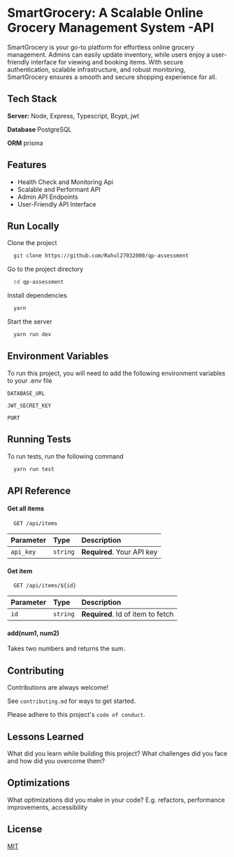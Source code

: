 # SmartGrocery: A Scalable Online Grocery Management System -API

SmartGrocery is your go-to platform for effortless online grocery management. Admins can easily update inventory, while users enjoy a user-friendly interface for viewing and booking items. With secure authentication, scalable infrastructure, and robust monitoring, SmartGrocery ensures a smooth and secure shopping experience for all.

## Tech Stack

**Server:** Node, Express, Typescript, Bcypt, jwt

**Database** PostgreSQL

**ORM** prisma

## Features

- Health Check and Monitoring Api
- Scalable and Performant API
- Admin API Endpoints
- User-Friendly API Interface

## Run Locally

Clone the project

```bash
  git clone https://github.com/Rahul27032000/qp-assessment
```

Go to the project directory

```bash
  cd qp-assessment
```

Install dependencies

```bash
  yarn
```

Start the server

```bash
  yarn run dev
```

## Environment Variables

To run this project, you will need to add the following environment variables to your .env file

`DATABASE_URL`

`JWT_SECRET_KEY`

`PORT`

## Running Tests

To run tests, run the following command

```bash
  yarn run test
```

## API Reference

#### Get all items

```http
  GET /api/items
```

| Parameter | Type     | Description                |
| :-------- | :------- | :------------------------- |
| `api_key` | `string` | **Required**. Your API key |

#### Get item

```http
  GET /api/items/${id}
```

| Parameter | Type     | Description                       |
| :-------- | :------- | :-------------------------------- |
| `id`      | `string` | **Required**. Id of item to fetch |

#### add(num1, num2)

Takes two numbers and returns the sum.

## Contributing

Contributions are always welcome!

See `contributing.md` for ways to get started.

Please adhere to this project's `code of conduct`.

## Lessons Learned

What did you learn while building this project? What challenges did you face and how did you overcome them?

## Optimizations

What optimizations did you make in your code? E.g. refactors, performance improvements, accessibility

## License

[MIT](https://choosealicense.com/licenses/mit/)
